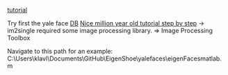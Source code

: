 [tutorial](https://www.youtube.com/watch?v=MH3641s3Roc)

Try first the yale face [DB](https://web.archive.org/web/20140212180033/http://vision.ucsd.edu/content/yale-face-database)
[Nice million year old tutorial step by step](https://web.archive.org/web/20140227184520/http://fewtutorials.bravesites.com/tutorials)
-> im2single required some image processing library. => Image Processing Toolbox

Navigate to this path for an example: C:\Users\klavl\Documents\GitHub\EigenShoe\yalefaces\eigenFacesmatlab.m
